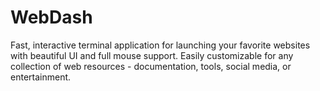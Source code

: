 # WebDash
Fast, interactive terminal application for launching your favorite websites with beautiful UI and full mouse support. Easily customizable for any collection of web resources - documentation, tools, social media, or entertainment.
